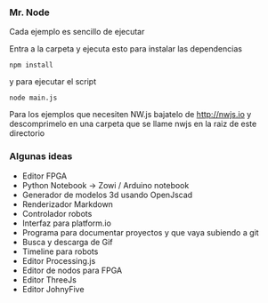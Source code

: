 ### Mr. Node

Cada ejemplo es sencillo de ejecutar

Entra a la carpeta y ejecuta esto para instalar las dependencias

`
npm install
`

y para ejecutar el script

`
node main.js
`

Para los ejemplos que necesiten NW.js bajatelo de http://nwjs.io y descomprimelo en una carpeta que se llame nwjs en la raiz de este directorio


### Algunas ideas
* Editor FPGA
* Python Notebook -> Zowi / Arduino notebook
* Generador de modelos 3d usando OpenJscad
* Renderizador Markdown
* Controlador robots
* Interfaz para platform.io
* Programa para documentar proyectos y que vaya subiendo a git
* Busca y descarga de Gif
* Timeline para robots
* Editor Processing.js
* Editor de nodos para FPGA
* Editor ThreeJs
* Editor JohnyFive
